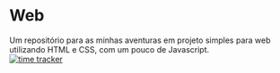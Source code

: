 # Web
Um repositório para as minhas aventuras em projeto simples para web utilizando HTML e CSS, com um pouco de Javascript.  
[![time tracker](https://wakatime.com/badge/github/jos3s/Web.svg)](https://wakatime.com/badge/github/jos3s/Web)
